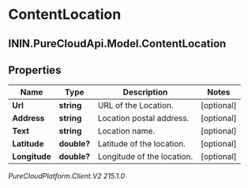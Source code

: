 # ContentLocation

## ININ.PureCloudApi.Model.ContentLocation

## Properties

|Name | Type | Description | Notes|
|------------ | ------------- | ------------- | -------------|
| **Url** | **string** | URL of the Location. | [optional] |
| **Address** | **string** | Location postal address. | [optional] |
| **Text** | **string** | Location name. | [optional] |
| **Latitude** | **double?** | Latitude of the location. | [optional] |
| **Longitude** | **double?** | Longitude of the location. | [optional] |



_PureCloudPlatform.Client.V2 215.1.0_
